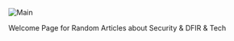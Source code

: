 ![Main](https://r4gast.github.io/blog/media/M1.png)

Welcome Page for Random Articles about Security & DFIR & Tech
